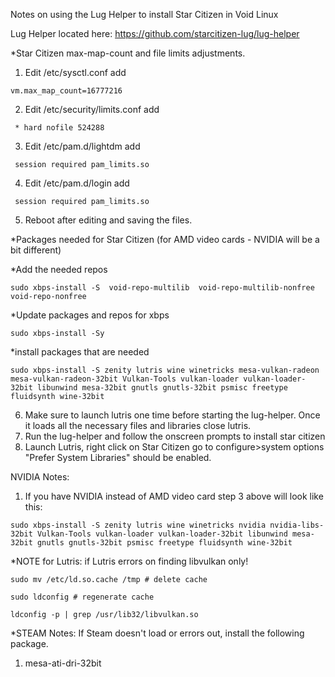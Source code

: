 Notes on using the Lug Helper to install Star Citizen in Void Linux

Lug Helper located here: https://github.com/starcitizen-lug/lug-helper

*Star Citizen max-map-count and file limits adjustments.

1. Edit  /etc/sysctl.conf add 
``` 
vm.max_map_count=16777216
```
2. Edit  /etc/security/limits.conf add
```
 * hard nofile 524288
```
3. Edit /etc/pam.d/lightdm add
```
 session required pam_limits.so
```
4. Edit /etc/pam.d/login add
```
 session required pam_limits.so
```
5. Reboot after editing and saving the files.

*Packages needed for Star Citizen (for AMD video cards - NVIDIA will be a bit different)

*Add the needed repos

```
sudo xbps-install -S  void-repo-multilib  void-repo-multilib-nonfree  void-repo-nonfree
 ```
*Update packages and repos for xbps

```
sudo xbps-install -Sy
```
*install packages that are needed
```
sudo xbps-install -S zenity lutris wine winetricks mesa-vulkan-radeon mesa-vulkan-radeon-32bit Vulkan-Tools vulkan-loader vulkan-loader-32bit libunwind mesa-32bit gnutls gnutls-32bit psmisc freetype fluidsynth wine-32bit
```
6. Make sure to launch lutris one time before starting the lug-helper.  Once it loads all the necessary files and libraries close lutris.
7. Run the lug-helper and follow the onscreen prompts to install star citizen
8. Launch Lutris, right click on Star Citizen go to configure>system options "Prefer System Libraries" should be enabled.

NVIDIA Notes:
1. If you have NVIDIA instead of AMD video card step 3 above will look like this:
```
sudo xbps-install -S zenity lutris wine winetricks nvidia nvidia-libs-32bit Vulkan-Tools vulkan-loader vulkan-loader-32bit libunwind mesa-32bit gnutls gnutls-32bit psmisc freetype fluidsynth wine-32bit
```

*NOTE for Lutris: if Lutris errors on finding libvulkan only!
```
sudo mv /etc/ld.so.cache /tmp # delete cache
```

```
sudo ldconfig # regenerate cache
```

```
ldconfig -p | grep /usr/lib32/libvulkan.so
```

*STEAM Notes: If Steam doesn't load or errors out, install the following package.
1. mesa-ati-dri-32bit
